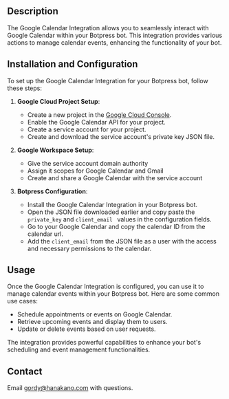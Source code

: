 ## Description

The Google Calendar Integration allows you to seamlessly interact with Google Calendar within your Botpress bot. This integration provides various actions to manage calendar events, enhancing the functionality of your bot.

## Installation and Configuration

To set up the Google Calendar Integration for your Botpress bot, follow these steps:

1. **Google Cloud Project Setup**:

   - Create a new project in the [Google Cloud Console](https://console.cloud.google.com/).
   - Enable the Google Calendar API for your project.
   - Create a service account for your project.
   - Create and download the service account's private key JSON file.

2. **Google Workspace Setup**:
   - Give the service account domain authority
   - Assign it scopes for Google Calendar and Gmail
   - Create and share a Google Calendar with the service account

3. **Botpress Configuration**:
   - Install the Google Calendar Integration in your Botpress bot.
   - Open the JSON file downloaded earlier and copy paste the `private_key` and `client_email ` values in the configuration fields.
   - Go to your Google Calendar and copy the calendar ID from the calendar url.
   - Add the `client_email` from the JSON file as a user with the access and necessary permissions to the calendar.

## Usage

Once the Google Calendar Integration is configured, you can use it to manage calendar events within your Botpress bot. Here are some common use cases:

- Schedule appointments or events on Google Calendar.
- Retrieve upcoming events and display them to users.
- Update or delete events based on user requests.

The integration provides powerful capabilities to enhance your bot's scheduling and event management functionalities.

## Contact
Email gordy@hanakano.com with questions.

